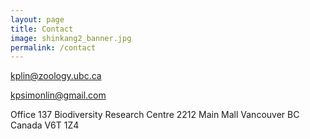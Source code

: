```yaml
---
layout: page
title: Contact
image: shinkang2_banner.jpg
permalink: /contact
---
```


<i class='fa fa-envelope'></i>  kplin@zoology.ubc.ca

<i class='fa fa-envelope'></i>  kpsimonlin@gmail.com

<i class='fa fa-address-book'></i>  Office 137 Biodiversity Research Centre 2212 Main Mall Vancouver BC Canada V6T 1Z4
